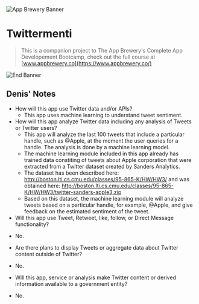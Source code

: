 
![App Brewery Banner](Documentation/AppBreweryBanner.png)

#  Twittermenti




>This is a companion project to The App Brewery's Complete App Developement Bootcamp, check out the full course at [www.appbrewery.co](https://www.appbrewery.co/)

![End Banner](Documentation/readme-end-banner.png)

## Denis' Notes

* How will this app use Twitter data and/or APIs?
  - This app uses machine learning to understand tweet sentiment.
* How will this app analyze Twitter data including any analysis of Tweets or Twitter users?
  - This app will analyze the last 100 tweets that include a particular handle, such as @Apple, at the moment the user queries for a handle. The analysis is done by a machine learning model.
  - The machine learning module included in this app already has trained data constiting of tweets about Apple corporation that were extracted from a Twitter dataset created by Sanders Analytics.
  - The dataset has been described here:
    http://boston.lti.cs.cmu.edu/classes/95-865-K/HW/HW3/
    and was obtained here:
    http://boston.lti.cs.cmu.edu/classes/95-865-K/HW/HW3/twitter-sanders-apple3.zip
  - Based on this dataset, the machine learning module will analyze tweets based on a particular handle, for example, @Apple, and give feedback on the estimated sentiment of the tweet.
* Will this app use Tweet, Retweet, like, follow, or Direct Message functionality?
- No.
* Are there plans to display Tweets or aggregate data about Twitter content outside of Twitter?
- No.
* Will this app, service or analysis make Twitter content or derived information available to a government entity?
- No.
